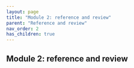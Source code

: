 ```yaml
---
layout: page
title: "Module 2: reference and review"
parent: "Reference and review"
nav_order: 2
has_children: true
---
```




## Module 2: reference and review